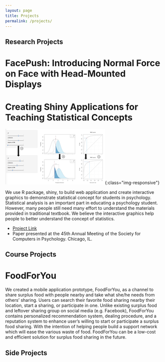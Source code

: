 ```yaml
---
layout: page
title: Projects
permalink: /projects/
---
```


Research Projects
---

FacePush: Introducing Normal Force on Face with Head-Mounted Displays
===

Creating Shiny Applications for Teaching Statistical Concepts
===
![ ](_site/assets/images/sdt.png){:class="img-responsive"}

We use R package, shiny, to build web application and create interactive graphics to demonstrate statistical concept for students in psychology. Statistical analysis is an important part in educating a psychology student. However, many people still need many effort to understand the materials provided in traditional textbook. We believe the interactive graphics help people to better understand the concept of statistics. 

+ [Project Link](https://github.com/wenjietseng/shinyapps) <br>
+ Paper presented at the 45th Annual Meeting of the Society for Computers in Psychology. Chicago, IL.

Course Projects
---
FoodForYou
===
We created a mobile application prototype, FoodForYou, as a channel to share surplus food with people nearby and take what she/he needs from others’ sharing. Users can search their favorite food sharing nearby their location, start a sharing, or participate in one. Unlike existing surplus food and leftover sharing group on social media (e.g. Facebook), FoodForYou contains personalized recommendation system, dealing procedure, and a reputation system to enhance user’s willing to start or participate a surplus food sharing. With the intention of helping people build a support network which will ease the various waste of food. FoodForYou can be a low-cost and efficient solution for surplus food sharing in the future.

Side Projects
---